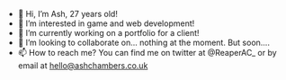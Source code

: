 - 👋 Hi, I’m Ash, 27 years old!
- 👀 I’m interested in game and web development!
- 🌱 I’m currently working on a portfolio for a client!
- 💞️ I’m looking to collaborate on... nothing at the moment. But soon....
- 📫 How to reach me? You can find me on twitter at @ReaperAC_ or by email at hello@ashchambers.co.uk

<!---
AshChambers304/AshChambers304 is a ✨ special ✨ repository because its `README.md` (this file) appears on your GitHub profile.
You can click the Preview link to take a look at your changes.
--->
